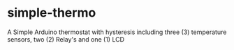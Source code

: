 # simple-thermo
A Simple Arduino thermostat with hysteresis including three (3) temperature sensors, two (2) Relay's and one (1) LCD
